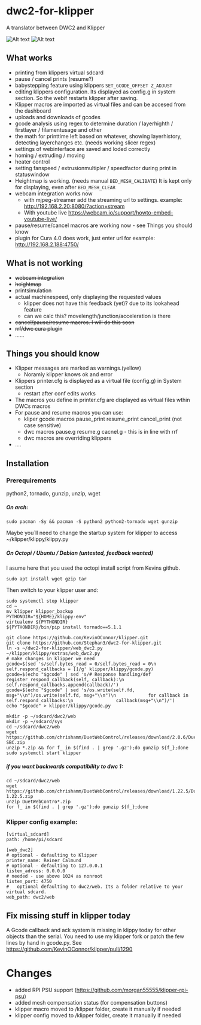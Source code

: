 # dwc2-for-klipper
A translator between DWC2 and Klipper

![Alt text](screenshots/screen_1.PNG?raw=true "screen 1")
![Alt text](screenshots/screen_2.PNG?raw=true "screen 2")

## What works

* printing from klippers virtual sdcard
* pause / cancel prints (resume?)
* babystepping feature using klippers ```SET_GCODE_OFFSET Z_ADJUST```
* editing klippers configuration. Its displayed as config.g in system section. So the webif restarts klipper after saving.
* Klipper macros are imported as virtual files and can be accesed from the dashboard
* uploads and downloads of gcodes
* gcode analysis using regex to determine duration / layerhighth / firstlayer / filamentusage and other
* the math for printtime left based on whatever, showing layerhistory, detecting layerchanges etc. (needs working slicer regex)
* settings of webinterface are saved and loded correctly
* homing / extruding / moving
* heater control
* setting fanspeed / extrusionmultipler / speedfactor during print in statuswindow
* Heightmap is working. (needs manual ```BED_MESH_CALIBATE```) It is kept only for displaying, even after ```BED_MESH_CLEAR```
* webcam integration works now
  * with mjpeg-streamer add the streaming url to settings. example: http://192.168.2.20:8080/?action=stream
  * With youtube live https://webcam.io/support/howto-embed-youtube-live/
* pause/resume/cancel macros are working now - see Things you should know
* plugin for Cura 4.0 does work, just enter url for example: http://192.168.2.188:4750/

## What is not working

* ~~webcam integration~~
* ~~heightmap~~
* printsimulation
* actual machinespeed, only displaying the requested values
  * klipper does not have this feedback (yet)? due to its lookahead feature 
  * can we calc this? movelength/junction/acceleration is there
* ~~cancel/pause/resume macros. I will do this soon~~
* ~~rrf/dwc cura plugin~~
* ......

## Things you should know

* Klipper messages are marked as warnings.(yellow)
  * Noramly klipper knows ok and error
* Klippers printer.cfg is displayed as a virtual file (config.g) in System section
  * restart after conf edits works
* The macros you define in printer.cfg are displayed as virtual files wthin DWCs macros
* For pause and resume macros you can use:
  * kliper gcode macros pause_print resume_print cancel_print (not case sensitive)
  * dwc macros pause.g resume.g cacnel.g - this is in line with rrf
  * dwc macros are overriding klippers
* ....

## Installation

### Prerequirements
python2, tornado, gunzip, unzip, wget

##### On arch:
```
sudo pacman -Sy && pacman -S python2 python2-tornado wget gunzip
```

Maybe you´ll need to change the startup system for klipper to access ~/klipper/klippy/klippy.py

##### On Octopi / Ubuntu / Debian (untested, feedback wanted)
I asume here that you used the octopi install script from Kevins github.
```
sudo apt install wget gzip tar
```

Then switch to your klipper user and:
```
sudo systemctl stop klipper
cd ~
mv klipper klipper_backup 
PYTHONDIR="${HOME}/klippy-env"
virtualenv ${PYTHONDIR}
${PYTHONDIR}/bin/pip install tornado==5.1.1

git clone https://github.com/KevinOConnor/klipper.git
git clone https://github.com/Stephan3/dwc2-for-klipper.git
ln -s ~/dwc2-for-klipper/web_dwc2.py ~/klipper/klippy/extras/web_dwc2.py
# make changes in klipper we need
gcode=$(sed 's/self.bytes_read = 0/self.bytes_read = 0\n        self.respond_callbacks = []/g' klipper/klippy/gcode.py)
gcode=$(echo "$gcode" | sed 's/# Response handling/def register_respond_callback(self, callback):\n        self.respond_callbacks.append(callback)/')
gcode=$(echo "$gcode" | sed 's/os.write(self.fd, msg+"\\n")/os.write(self.fd, msg+"\\n")\n            for callback in self.respond_callbacks:\n                callback(msg+"\\n")/')
echo "$gcode" > klipper/klippy/gcode.py

mkdir -p ~/sdcard/dwc2/web
mkdir -p ~/sdcard/sys
cd ~/sdcard/dwc2/web 
wget https://github.com/chrishamm/DuetWebControl/releases/download/2.0.6/DuetWebControl-SBC.zip
unzip *.zip && for f_ in $(find . | grep '.gz');do gunzip ${f_};done
sudo systemctl start klipper
```

##### if you want backwards compatibility to dwc 1:
```
cd ~/sdcard/dwc2/web 
wget https://github.com/chrishamm/DuetWebControl/releases/download/1.22.5/DuetWebControl-1.22.5.zip
unzip DuetWebContro*.zip
for f_ in $(find . | grep '.gz');do gunzip ${f_};done
```

### Klipper config example:
```
[virtual_sdcard]
path: /home/pi/sdcard

[web_dwc2]
# optional - defaulting to Klipper
printer_name: Reiner Calmund
# optional - defaulting to 127.0.0.1
listen_adress: 0.0.0.0
# needed - use above 1024 as nonroot
listen_port: 4750
#	optional defaulting to dwc2/web. Its a folder relative to your virtual sdcard.
web_path: dwc2/web
```

## Fix missing stuff in klipper today
A Gcode callback and ack system is missing in klippy today for other objects than the serial. You need to use my klipper fork or patch the few lines by hand in gcode.py.
See https://github.com/KevinOConnor/klipper/pull/1290

# Changes
- added RPI PSU support (https://github.com/morgan55555/klipper-rpi-psu)
- added mesh compensation status (for compensation buttons)
- klipper macro moved to /klipper folder, create it manually if needed
- klipper config moved to /klipper folder, create it manually if needed
